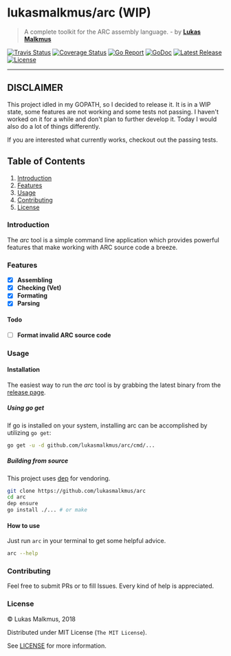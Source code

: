 # lukasmalkmus/arc (WIP)

> A complete toolkit for the ARC assembly language. - by **[Lukas Malkmus](https://github.com/lukasmalkmus)**

[![Travis Status][travis_badge]][travis]
[![Coverage Status][coverage_badge]][coverage]
[![Go Report][report_badge]][report]
[![GoDoc][docs_badge]][docs]
[![Latest Release][release_badge]][release]
[![License][license_badge]][license]

---

## DISCLAIMER

This project idled in my GOPATH, so I decided to release it. It is in a WIP
state, some features are not working and some tests not passing. I haven't
worked on it for a while and don't plan to further develop it. Today I would
also do a lot of things differently.

If you are interested what currently works, checkout out the passing tests.

## Table of Contents

1. [Introduction](#introduction)
1. [Features](#features)
1. [Usage](#usage)
1. [Contributing](#contributing)
1. [License](#license)

### Introduction

The *arc* tool is a simple command line application which provides powerful
features that make working with ARC source code a breeze.

### Features

- [x] **Assembling**
- [x] **Checking (Vet)**
- [x] **Formating**
- [x] **Parsing**

#### Todo

- [ ] **Format invalid ARC source code**

### Usage

#### Installation

The easiest way to run the *arc* tool is by grabbing the latest binary from
the [release page][release].

##### Using go get

If go is installed on your system, installing arc can be accomplished by
utilizing `go get`:

```bash
go get -u -d github.com/lukasmalkmus/arc/cmd/...
```

##### Building from source

This project uses [dep](https://github.com/golang/dep) for vendoring.

```bash
git clone https://github.com/lukasmalkmus/arc
cd arc
dep ensure
go install ./... # or make
```

#### How to use

Just run `arc` in your terminal to get some helpful advice.

```bash
arc --help
```

### Contributing

Feel free to submit PRs or to fill Issues. Every kind of help is appreciated.

### License

© Lukas Malkmus, 2018

Distributed under MIT License (`The MIT License`).

See [LICENSE](LICENSE) for more information.

[travis]: https://travis-ci.org/lukasmalkmus/arc
[travis_badge]: https://travis-ci.org/lukasmalkmus/arc.svg
[coverage]: https://coveralls.io/github/lukasmalkmus/arc?branch=master
[coverage_badge]: https://coveralls.io/repos/github/lukasmalkmus/arc/badge.svg?branch=master
[report]: https://goreportcard.com/report/github.com/lukasmalkmus/arc
[report_badge]: https://goreportcard.com/badge/github.com/lukasmalkmus/arc
[docs]: https://godoc.org/github.com/lukasmalkmus/arc
[docs_badge]: https://godoc.org/github.com/lukasmalkmus/arc?status.svg
[release]: https://github.com/lukasmalkmus/arc/releases
[release_badge]: https://img.shields.io/github/release/lukasmalkmus/arc.svg
[license]: https://opensource.org/licenses/MIT
[license_badge]: https://img.shields.io/badge/license-MIT-blue.svg